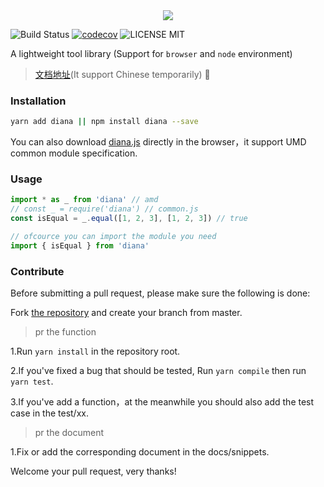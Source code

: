<div align="center">
  <img src="http://oqhtscus0.bkt.clouddn.com/dcce7b9509a0e23f91d8cd2aa3ecffd3.jpg-200">
</div>

![Build Status](https://travis-ci.org/MuYunyun/diana.svg?branch=master) [![codecov](https://codecov.io/gh/MuYunyun/diana/branch/master/graph/badge.svg)](https://codecov.io/gh/MuYunyun/diana) ![LICENSE MIT](https://img.shields.io/npm/l/express.svg)

A lightweight tool library (Support for `browser` and `node` environment)

> [文档地址](http://muyunyun.cn/diana/)(It support Chinese temporarily) :tada:

### Installation

```bash
yarn add diana || npm install diana --save
```

You can also download [diana.js](https://github.com/MuYunyun/diana/blob/master/lib/diana.js) directly in the browser，it support UMD common module specification.

### Usage

```js
import * as _ from 'diana' // amd
// const _ = require('diana') // common.js
const isEqual = _.equal([1, 2, 3], [1, 2, 3]) // true

// ofcource you can import the module you need
import { isEqual } from 'diana'
```

### Contribute

Before submitting a pull request, please make sure the following is done:

Fork [the repository](https://github.com/MuYunyun/diana) and create your branch from master.

> pr the function

1.Run `yarn install` in the repository root.

2.If you've fixed a bug that should be tested, Run `yarn compile` then run `yarn test`.

3.If you've add a function，at the meanwhile you should also add the test case in the test/xx.

> pr the document

1.Fix or add the corresponding document in the docs/snippets.

Welcome your pull request, very thanks!